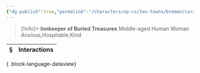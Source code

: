 ```yaml
---
{"dg-publish":true,"permalink":"/characters/np-cs/ten-towns/bremen/cora-mulphoon/"}
---
```



> [!info]+
> **Innkeeper of Buried Treasures**
> Middle-aged Human Woman
> Anxious,Hospitable,Kind 

| § | Interactions |
| - | ------------ |

{ .block-language-dataview}

